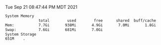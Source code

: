 Tue Sep 21 08:47:44 PM MDT 2021
```bash
System Memory
               total        used        free      shared  buff/cache   available
Mem:           7.7Gi       938Mi       4.9Gi       7.0Mi       1.8Gi       6.4Gi
Swap:          7.6Gi       681Mi       7.0Gi
System Storage
651M	.
```
